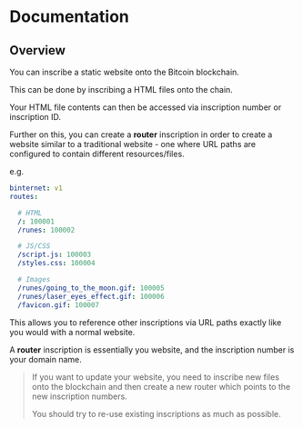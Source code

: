 # Documentation

## Overview

You can inscribe a static website onto the Bitcoin blockchain.

This can be done by inscribing a HTML files onto the chain.

Your HTML file contents can then be accessed via inscription number or inscription ID.

Further on this, you can create a **router** inscription in order to create a website
similar to a traditional website - one where URL paths are configured to contain different
resources/files.

e.g.
```yaml
binternet: v1
routes:

  # HTML
  /: 100001
  /runes: 100002

  # JS/CSS
  /script.js: 100003
  /styles.css: 100004

  # Images
  /runes/going_to_the_moon.gif: 100005
  /runes/laser_eyes_effect.gif: 100006
  /favicon.gif: 100007
```

This allows you to reference other inscriptions via URL paths exactly like you would with a normal
website.

A **router** inscription is essentially you website, and the inscription number is your domain name.

> If you want to update your website, you need to inscribe new files onto the blockchain
> and then create a new router which points to the new inscription numbers.
>
> You should try to re-use existing inscriptions as much as possible.
